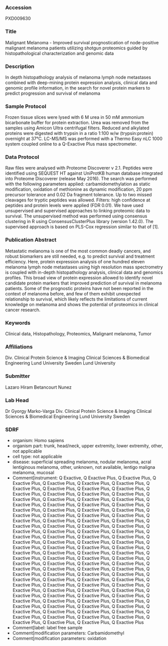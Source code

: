 ### Accession
PXD009630

### Title
Malignant Melanoma -  Improved survival prognostication of node-positive malignant melanoma patients utilizing shotgun proteomics guided by histopathological characterization and genomic data

### Description
In depth histopathology analysis of melanoma lymph node metastases combined with deep-mining protein expression analysis, clinical data and genomic profile information,  in the search for  novel protein markers to predict progression and survival of melanoma

### Sample Protocol
Frozen tissue slices were lysed with 6 M urea in 50 mM ammonium bicarbonate buffer for protein extraction. Urea was removed from the samples using Amicon Ultra centrifugal filters. Reduced and alkylated proteins were digested with trypsin in a ratio 1:100 w/w (trypsin:protein) overnight at 37°C. LC-MS/MS was performed with a Thermo Easy nLC 1000 system coupled online to a Q-Exactive Plus mass spectrometer.

### Data Protocol
Raw files were analysed with Proteome Discoverer v 2.1. Peptides were identified using SEQUEST HT against UniProtKB human database integrated into Proteome Discoverer (release May 2016). The search was performed with the following parameters applied: carbamidomethylation as static modification, oxidation of methionine as dynamic modification, 20 ppm precursor tolerance and 0.02 Da fragment tolerance. Up to two missed cleavages for tryptic peptides was allowed. Filters: high confidence at peptides and protein levels were applied (FDR 0.01). We have used unsupervised and supervised approaches to linking proteomic data to survival. The unsupervised method was performed using consensus clustering in R using ConsensusClusterPlus library (version 1.42.0). The supervised approach is based on PLS-Cox regression similar to that of [1].

### Publication Abstract
Metastatic melanoma is one of the most common deadly cancers, and robust biomarkers are still needed, e.g. to predict survival and treatment efficiency. Here, protein expression analysis of one hundred eleven melanoma lymph node metastases using high resolution mass spectrometry is coupled with in-depth histopathology analysis, clinical data and genomics profiles. This broad view of protein expression allowed to identify novel candidate protein markers that improved prediction of survival in melanoma patients. Some of the prognostic proteins have not been reported in the context of melanoma before, and few of them exhibit unexpected relationship to survival, which likely reflects the limitations of current knowledge on melanoma and shows the potential of proteomics in clinical cancer research.

### Keywords
Clinical data, Histopathology, Proteomics, Malignant melanoma, Tumor

### Affiliations
Div. Clinical Protein Science & Imaging  Clinical Sciences & Biomedical Engineering Lund University Sweden
Lund University

### Submitter
Lazaro Hiram Betancourt Nunez

### Lab Head
Dr Gyorgy Marko-Varga
Div. Clinical Protein Science & Imaging  Clinical Sciences & Biomedical Engineering Lund University Sweden


### SDRF
- organism: Homo sapiens
- organism part: trunk, head/neck, upper extremity, lower extremity, other, not applicable
- cell type: not applicable
- disease: superficial spreading melanoma, nodular melanoma, acral lentiginous melanoma, other, unknown, not available, lentigo maligna melanoma, mucosal
- Comment[instrument: Q Exactive, Q Exactive Plus, Q Exactive Plus, Q Exactive Plus, Q Exactive Plus, Q Exactive Plus, Q Exactive Plus, Q Exactive Plus, Q Exactive Plus, Q Exactive Plus, Q Exactive Plus, Q Exactive Plus, Q Exactive Plus, Q Exactive Plus, Q Exactive Plus, Q Exactive Plus, Q Exactive Plus, Q Exactive Plus, Q Exactive Plus, Q Exactive Plus, Q Exactive Plus, Q Exactive Plus, Q Exactive Plus, Q Exactive Plus, Q Exactive Plus, Q Exactive Plus, Q Exactive Plus, Q Exactive Plus, Q Exactive Plus, Q Exactive Plus, Q Exactive Plus, Q Exactive Plus, Q Exactive Plus, Q Exactive Plus, Q Exactive Plus, Q Exactive Plus, Q Exactive Plus, Q Exactive Plus, Q Exactive Plus, Q Exactive Plus, Q Exactive Plus, Q Exactive Plus, Q Exactive Plus, Q Exactive Plus, Q Exactive Plus, Q Exactive Plus, Q Exactive Plus, Q Exactive Plus, Q Exactive Plus, Q Exactive Plus, Q Exactive Plus, Q Exactive Plus, Q Exactive Plus, Q Exactive Plus, Q Exactive Plus, Q Exactive Plus, Q Exactive Plus, Q Exactive Plus, Q Exactive Plus, Q Exactive Plus, Q Exactive Plus, Q Exactive Plus, Q Exactive Plus, Q Exactive Plus, Q Exactive Plus, Q Exactive Plus, Q Exactive Plus, Q Exactive Plus, Q Exactive Plus, Q Exactive Plus, Q Exactive Plus, Q Exactive Plus, Q Exactive Plus, Q Exactive Plus, Q Exactive Plus, Q Exactive Plus, Q Exactive Plus, Q Exactive Plus, Q Exactive Plus, Q Exactive Plus, Q Exactive Plus, Q Exactive Plus, Q Exactive Plus, Q Exactive Plus, Q Exactive Plus, Q Exactive Plus, Q Exactive Plus, Q Exactive Plus, Q Exactive Plus, Q Exactive Plus, Q Exactive Plus, Q Exactive Plus, Q Exactive Plus, Q Exactive Plus, Q Exactive Plus, Q Exactive Plus, Q Exactive Plus, Q Exactive Plus, Q Exactive Plus, Q Exactive Plus, Q Exactive Plus, Q Exactive Plus, Q Exactive Plus, Q Exactive Plus, Q Exactive Plus, Q Exactive Plus, Q Exactive Plus, Q Exactive Plus, Q Exactive Plus, Q Exactive Plus, Q Exactive Plus
- Comment[label: label free sample
- Comment[modification parameters: Carbamidomethyl
- Comment[modification parameters: oxidation

